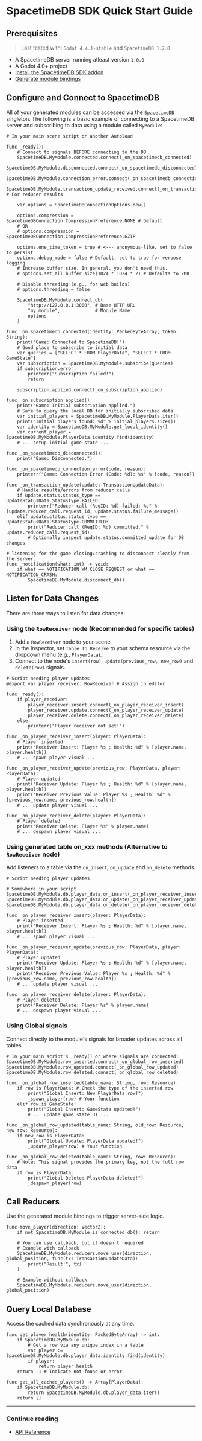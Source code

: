 # SpacetimeDB SDK Quick Start Guide

## Prerequisites

> Last tested with: `Godot 4.4.1-stable` and `SpacetimeDB 1.2.0`

-   A SpacetimeDB server running atleast version `1.0.0`
-   A Godot 4.0+ project
-   [Install the SpacetimeDB SDK addon](installation.md)
-   [Generate module bindings](codegen.md)

## Configure and Connect to SpacetimeDB

All of your generated modules can be accessed via the `SpacetimeDB` singleton. The following is a basic example of connecting to a SpacetimeDB server and subscribing to data using a module called `MyModule`:

```gdscript
# In your main scene script or another Autoload

func _ready():
    # Connect to signals BEFORE connecting to the DB
    SpacetimeDB.MyModule.connected.connect(_on_spacetimedb_connected)
    SpacetimeDB.MyModule.disconnected.connect(_on_spacetimedb_disconnected)
    SpacetimeDB.MyModule.connection_error.connect(_on_spacetimedb_connection_error)
    SpacetimeDB.MyModule.transaction_update_received.connect(_on_transaction_update) # For reducer results

    var options = SpacetimeDBConnectionOptions.new()

    options.compression = SpacetimeDBConnection.CompressionPreference.NONE # Default
    # OR
    # options.compression = SpacetimeDBConnection.CompressionPreference.GZIP

    options.one_time_token = true # <--- anonymous-like. set to false to persist
    options.debug_mode = false # Default, set to true for verbose logging
    # Increase buffer size. In general, you don't need this.
    # options.set_all_buffer_size(1024 * 1024 * 2) # Defaults to 2MB

    # Disable threading (e.g., for web builds)
    # options.threading = false

    SpacetimeDB.MyModule.connect_db(
        "http://127.0.0.1:3000", # Base HTTP URL
        "my_module",             # Module Name
        options
    )

func _on_spacetimedb_connected(identity: PackedByteArray, token: String):
    print("Game: Connected to SpacetimeDB!")
    # Good place to subscribe to initial data
    var queries = ["SELECT * FROM PlayerData", "SELECT * FROM GameState"]
    var subscription = SpacetimeDB.MyModule.subscribe(queries)
    if subscription.error:
        printerr("Subscription failed!")
        return

    subscription.applied.connect(_on_subscription_applied)

func _on_subscription_applied():
    print("Game: Initial subscription applied.")
    # Safe to query the local DB for initially subscribed data
    var initial_players = SpacetimeDB.MyModule.PlayerData.iter()
    print("Initial players found: %d" % initial_players.size())
    var identity = SpacetimeDB.MyModule.get_local_identity()
    var current_player = SpacetimeDB.MyModule.PlayerData.identity.find(identity)
    # ... setup initial game state ...

func _on_spacetimedb_disconnected():
    print("Game: Disconnected.")

func _on_spacetimedb_connection_error(code, reason):
    printerr("Game: Connection Error (Code: %d): %s" % [code, reason])

func _on_transaction_update(update: TransactionUpdateData):
    # Handle results/errors from reducer calls
    if update.status.status_type == UpdateStatusData.StatusType.FAILED:
        printerr("Reducer call (ReqID: %d) failed: %s" % [update.reducer_call.request_id, update.status.failure_message])
    elif update.status.status_type == UpdateStatusData.StatusType.COMMITTED:
        print("Reducer call (ReqID: %d) committed." % update.reducer_call.request_id)
        # Optionally inspect update.status.committed_update for DB changes

# listening for the game closing/crashing to disconnect cleanly from the server.
func _notification(what: int) -> void:
    if what == NOTIFICATION_WM_CLOSE_REQUEST or what == NOTIFICATION_CRASH:
        SpacetimeDB.MyModule.disconnect_db()
```

## Listen for Data Changes

There are three ways to listen for data changes:

### Using the `RowReceiver` node (Recommended for specific tables)

1.  Add a `RowReceiver` node to your scene.
2.  In the Inspector, set `Table To Receive` to your schema resource via the dropdown menu (e.g., `PlayerData`).
3.  Connect to the node's `insert(row)`, `update(previous_row, new_row)` and `delete(row)` signals.

```gdscript
# Script needing player updates
@export var player_receiver: RowReceiver # Assign in editor

func _ready():
    if player_receiver:
        player_receiver.insert.connect(_on_player_receiver_insert)
        player_receiver.update.connect(_on_player_receiver_update)
        player_receiver.delete.connect(_on_player_receiver_delete)
    else:
        printerr("Player receiver not set!")

func _on_player_receiver_insert(player: PlayerData):
    # Player inserted
    print("Receiver Insert: Player %s ; Health: %d" % [player.name, player.health])
    # ... spawn player visual ...

func _on_player_receiver_update(previous_row: PlayerData, player: PlayerData):
    # Player updated
    print("Receiver Update: Player %s ; Health: %d" % [player.name, player.health])
    print("Receiver Previous Value: Player %s ; Health: %d" % [previous_row.name, previous_row.health])
    # ... update player visual ...

func _on_player_receiver_delete(player: PlayerData):
    # Player deleted
    print("Receiver Delete: Player %s" % player.name)
    # ... despawn player visual ...
```

### Using generated table on_xxx methods (Alternative to `RowReceiver` node)

Add listeners to a table via the `on_insert`, `on_update` and `on_delete` methods.

```gdscript
# Script needing player updates

# Somewhere in your script
SpacetimeDB.MyModule.db.player_data.on_insert(_on_player_receiver_insert)
SpacetimeDB.MyModule.db.player_data.on_update(_on_player_receiver_update)
SpacetimeDB.MyModule.db.player_data.on_delete(_on_player_receiver_delete)

func _on_player_receiver_insert(player: PlayerData):
    # Player inserted
    print("Receiver Insert: Player %s ; Health: %d" % [player.name, player.health])
    # ... spawn player visual ...

func _on_player_receiver_update(previous_row: PlayerData, player: PlayerData):
    # Player updated
    print("Receiver Update: Player %s ; Health: %d" % [player.name, player.health])
    print("Receiver Previous Value: Player %s ; Health: %d" % [previous_row.name, previous_row.health])
    # ... update player visual ...

func _on_player_receiver_delete(player: PlayerData):
    # Player deleted
    print("Receiver Delete: Player %s" % player.name)
    # ... despawn player visual ...
```

### Using Global signals

Connect directly to the module's signals for broader updates across all tables.

```gdscript
# In your main script's _ready() or where signals are connected:
SpacetimeDB.MyModule.row_inserted.connect(_on_global_row_inserted)
SpacetimeDB.MyModule.row_updated.connect(_on_global_row_updated)
SpacetimeDB.MyModule.row_deleted.connect(_on_global_row_deleted)

func _on_global_row_inserted(table_name: String, row: Resource):
    if row is PlayerData: # Check the type of the inserted row
        print("Global Insert: New PlayerData row!")
        _spawn_player(row) # Your function
    elif row is GameState:
        print("Global Insert: GameState updated!")
        # ... update game state UI ...

func _on_global_row_updated(table_name: String, old_row: Resource, new_row: Resource):
    if new_row is PlayerData:
        print("Global Update: PlayerData updated!")
        _update_player(row) # Your function

func _on_global_row_deleted(table_name: String, row: Resource):
    # Note: This signal provides the primary key, not the full row data
    if row is PlayerData:
        print("Global Delete: PlayerData deleted!")
        _despawn_player(row)
```

## Call Reducers

Use the generated module bindings to trigger server-side logic.

```gdscript
func move_player(direction: Vector2):
    if not SpacetimeDB.MyModule.is_connected_db(): return

    # You can use callback, but it doesn`t required
    # Example with callback
    SpacetimeDB.MyModule.reducers.move_user(direction, global_position, func(tx: TransactionUpdateData):
        print("Result:", tx)
    )

    # Example without callback
    SpacetimeDB.MyModule.reducers.move_user(direction, global_position)
```

## Query Local Database

Access the cached data synchronously at any time.

```gdscript
func get_player_health(identity: PackedByteArray) -> int:
    if SpacetimeDB.MyModule.db:
        # Get a row via any unique index in a table
        var player := SpacetimeDB.MyModule.db.player_data.identity.find(identity)
        if player:
            return player.health
    return -1 # Indicate not found or error

func get_all_cached_players() -> Array[PlayerData]:
    if SpacetimeDB.MyModule.db:
        return SpacetimeDB.MyModule.db.player_data.iter()
    return []
```

---

### Continue reading

-   [API Reference](api.md)
